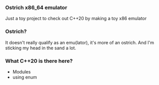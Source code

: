 ### Ostrich x86_64 emulator
Just a toy project to check out C++20 by making a toy x86 emulator

### Ostrich?

It doesn't really qualify as an emu(lator), it's more of an ostrich. And I'm sticking my head in the sand a lot.

### What C++20 is there here?

- Modules
- using enum
